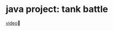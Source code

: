 # java project: tank battle

[video](https://www.bilibili.com/video/BV1jY4y177Vd?share_source=copy_web)👀

